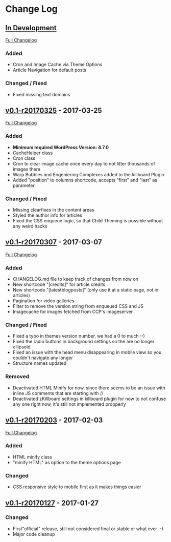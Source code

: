 # Change Log

## [In Development](https://github.com/ppfeufer/eve-online-wordpress-theme/)
[Full Changelog](https://github.com/ppfeufer/eve-online-wordpress-theme/compare/v0.1-r20170325...HEAD)
### Added
- Cron and Image Cache via Theme Options
- Article Navigation for default posts

### Changed / Fixed
- Fixed missing text domains

## [v0.1-r20170325](https://github.com/ppfeufer/eve-online-wordpress-theme/releases/tag/v0.1-r20170325) - 2017-03-25
[Full Changelog](https://github.com/ppfeufer/eve-online-wordpress-theme/compare/v0.1-r20170307...v0.1-r20170325)
### Added
- **Minimum required WordPress Version: 4.7.0**
- CacheHelper class
- Cron class
- Cron to clear image cache once every day to not litter thousands of images there
- Warp Bubbles and Engeniering Complexes added to the killboard Plugin
- Added "position" to columns shortcode, accepts "first" and "last" as parameter

### Changed / Fixed
- Missing clearfixes in the content areas
- Styled the author info for articles
- Fixed the CSS enqueue logic, so that Child Theming is possible without any weird hacks

## [v0.1-r20170307](https://github.com/ppfeufer/eve-online-wordpress-theme/releases/tag/v0.1-r20170307) - 2017-03-07
[Full Changelog](https://github.com/ppfeufer/eve-online-wordpress-theme/compare/v0.1-r20170203...v0.1-r20170307)
### Added
- CHANGELOG.md file to keep track of changes from now on
- New shortcode "[credits]" for article credits
- New shortcode "[latestblogposts]" (only use it at a static page, not in articles)
- Pagination for video galleries
- Filter to remove the version string from enqueued CSS and JS
- Imagecache for images fetched from CCP's imageserver

### Changed / Fixed
- Fixed a typo in themes version number, we had a 0 to much :-)
- Fixed the radio buttons in background settings so the are no longer ellipsoid
- Fixed an issue with the head menu disappearing in mobile view so you couldn't navigate any longer
- Structure names updated

### Removed
- Deactivated HTML Minify for now, since there seems to be an issue with inline JS comments that are starting with //
- Deactivated zKillboard settings in killboard plugin for now to not confuse any one right now, it's still not implemented propperly

## [v0.1-r20170203](https://github.com/ppfeufer/eve-online-wordpress-theme/releases/tag/v0.1-r20170203) - 2017-02-03
[Full Changelog](https://github.com/ppfeufer/eve-online-wordpress-theme/compare/v0.1-r20170127...v0.1-r20170203)
### Added
- HTML minify class
- "minify HTML" as option to the theme options page

### Changed
- CSS responsive style to mobile first as it makes things easier

## [v0.1-r20170127](https://github.com/ppfeufer/eve-online-wordpress-theme/releases/tag/v0.1-r20170127) - 2017-01-27
### Changed
- First"official" release, still not considered final or stable or what ever :-)
- Major code cleanup

